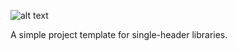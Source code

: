 ![alt text](https://github.com/LPeter1997/CppLibraryTemplate/blob/master/logo.svg "Library Logo")

A simple project template for single-header libraries.
